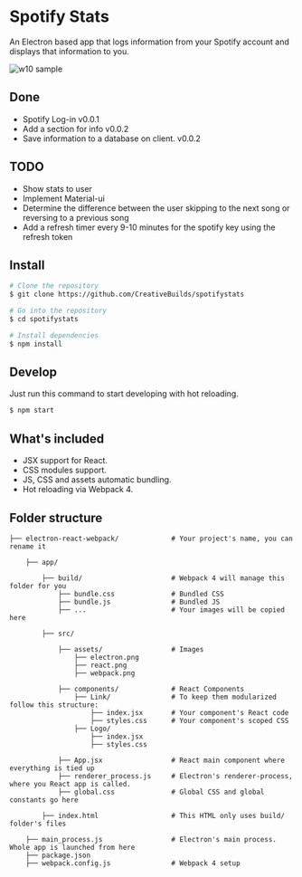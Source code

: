 # Spotify Stats
An Electron based app that logs information from your Spotify account and displays that information to you.

![w10 sample](https://i.imgur.com/YbKacUA.jpg)

## Done
- Spotify Log-in v0.0.1
- Add a section for info v0.0.2
- Save information to a database on client. v0.0.2

## TODO
- Show stats to user
- Implement Material-ui
- Determine the difference between the user skipping to the next song or reversing to a previous song
- Add a refresh timer every 9-10 minutes for the spotify key using the refresh token

## Install
``` bash
# Clone the repository
$ git clone https://github.com/CreativeBuilds/spotifystats

# Go into the repository
$ cd spotifystats

# Install dependencies
$ npm install
```

## Develop
Just run this command to start developing with hot reloading.
``` bash
$ npm start
```

## What's included
- JSX support for React.
- CSS modules support.
- JS, CSS and assets automatic bundling.
- Hot reloading via Webpack 4.


## Folder structure
```
├── electron-react-webpack/             # Your project's name, you can rename it

    ├── app/

        ├── build/                      # Webpack 4 will manage this folder for you
            ├── bundle.css              # Bundled CSS
            ├── bundle.js               # Bundled JS
            ├── ...                     # Your images will be copied here

        ├── src/

            ├── assets/                 # Images
                ├── electron.png
                ├── react.png
                ├── webpack.png

            ├── components/             # React Components
                ├── Link/               # To keep them modularized follow this structure:
                    ├── index.jsx       # Your component's React code
                    ├── styles.css      # Your component's scoped CSS
                ├── Logo/
                    ├── index.jsx
                    ├── styles.css

            ├── App.jsx                 # React main component where everything is tied up
            ├── renderer_process.js     # Electron's renderer-process, where you React app is called.
            ├── global.css              # Global CSS and global constants go here

        ├── index.html                  # This HTML only uses build/ folder's files

    ├── main_process.js                 # Electron's main process. Whole app is launched from here
    ├── package.json
    ├── webpack.config.js               # Webpack 4 setup
```

